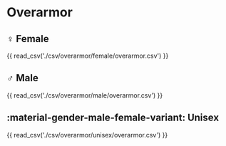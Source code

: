 # Overarmor

## :female_sign: Female

{{ read_csv('./csv/overarmor/female/overarmor.csv') }}

## :male_sign: Male

{{ read_csv('./csv/overarmor/male/overarmor.csv') }}

## :material-gender-male-female-variant: Unisex

{{ read_csv('./csv/overarmor/unisex/overarmor.csv') }}
